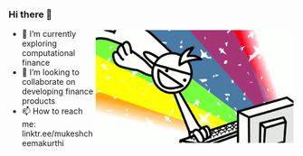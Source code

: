 ### Hi there 👋

<img src="https://github.com/1-mukesh-1/1-mukesh-1/blob/main/rbg.gif" height="200" width="350" align="right" style="margin-top: 2px">

- 🌱 I’m currently exploring computational finance
- 👯 I’m looking to collaborate on developing finance products
- 📫 How to reach me: linktr.ee/mukeshcheemakurthi
